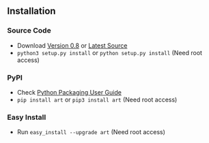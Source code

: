 ## Installation		

### Source Code
- Download [Version 0.8](https://github.com/sepandhaghighi/art/archive/v0.8.zip) or [Latest Source ](https://github.com/sepandhaghighi/art/archive/master.zip)
- `python3 setup.py install` or `python setup.py install` (Need root access)				

### PyPI


- Check [Python Packaging User Guide](https://packaging.python.org/installing/)     
- `pip install art` or `pip3 install art` (Need root access)

### Easy Install

- Run `easy_install --upgrade art` (Need root access)